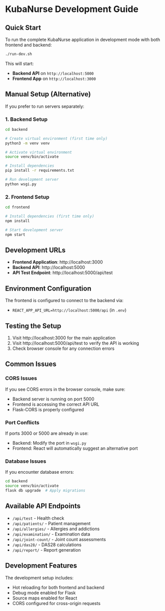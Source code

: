 # KubaNurse Development Guide

## Quick Start

To run the complete KubaNurse application in development mode with both frontend and backend:

```bash
./run-dev.sh
```

This will start:
- **Backend API** on `http://localhost:5000`
- **Frontend App** on `http://localhost:3000`

## Manual Setup (Alternative)

If you prefer to run servers separately:

### 1. Backend Setup

```bash
cd backend

# Create virtual environment (first time only)
python3 -m venv venv

# Activate virtual environment
source venv/bin/activate

# Install dependencies
pip install -r requirements.txt

# Run development server
python wsgi.py
```

### 2. Frontend Setup

```bash
cd frontend

# Install dependencies (first time only)
npm install

# Start development server
npm start
```

## Development URLs

- **Frontend Application**: http://localhost:3000
- **Backend API**: http://localhost:5000
- **API Test Endpoint**: http://localhost:5000/api/test

## Environment Configuration

The frontend is configured to connect to the backend via:
- `REACT_APP_API_URL=http://localhost:5000/api` (in `.env`)

## Testing the Setup

1. Visit http://localhost:3000 for the main application
2. Visit http://localhost:5000/api/test to verify the API is working
3. Check browser console for any connection errors

## Common Issues

### CORS Issues
If you see CORS errors in the browser console, make sure:
- Backend server is running on port 5000
- Frontend is accessing the correct API URL
- Flask-CORS is properly configured

### Port Conflicts
If ports 3000 or 5000 are already in use:
- Backend: Modify the port in `wsgi.py`
- Frontend: React will automatically suggest an alternative port

### Database Issues
If you encounter database errors:
```bash
cd backend
source venv/bin/activate
flask db upgrade  # Apply migrations
```

## Available API Endpoints

- `/api/test` - Health check
- `/api/patients/` - Patient management
- `/api/allergies/` - Allergies and addictions
- `/api/examination/` - Examination data
- `/api/joint-count/` - Joint count assessments
- `/api/das28/` - DAS28 calculations
- `/api/report/` - Report generation

## Development Features

The development setup includes:
- Hot reloading for both frontend and backend
- Debug mode enabled for Flask
- Source maps enabled for React
- CORS configured for cross-origin requests
